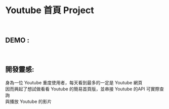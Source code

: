 # Youtube 首頁 Project
<br/>

## DEMO :

<br/>


## 開發靈感: 

身為一位 Youtube 重度使用者，每天看到最多的一定是 Youtube 網頁 <br/>
因而興起了想試做看看 Youtube 的簡易首頁版，並串接 Youtube 的API 可實際查詢 <br/>
與播放 Youtube 的影片 <br/>
<br/>


